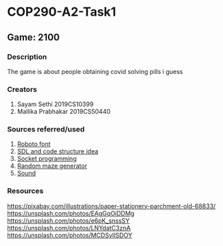 # COP290-A2-Task1

## Game: 2100

### Description

The game is about people obtaining covid solving pills i guess

### Creators

1. Sayam Sethi 2019CS10399
2. Mallika Prabhakar 2019CS50440

### Sources referred/used

1. [Roboto font](https://fonts.google.com/specimen/Roboto)
2. [SDL and code structure idea](https://github.com/maciejspychala/sdl-game)
3. [Socket programming](https://www.linuxhowtos.org/C_C++/socket.htm)
4. [Random maze generator](https://github.com/keesiemeijer/maze-generator)
5. [Sound](https://freesound.org/)

### Resources

<https://pixabay.com/illustrations/paper-stationery-parchment-old-68833/>
<https://unsplash.com/photos/EAgGqOiDDMg>
<https://unsplash.com/photos/e6pK_snssSY>
<https://unsplash.com/photos/LNYdatC3znA>
<https://unsplash.com/photos/MCDSvIISDOY>